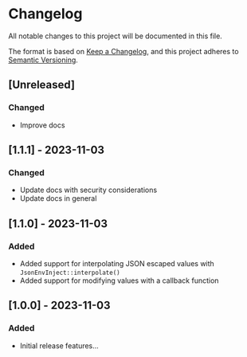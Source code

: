 # Changelog

All notable changes to this project will be documented in this file.

The format is based on [Keep a Changelog](https://keepachangelog.com/en/1.0.0/),
and this project adheres to [Semantic Versioning](https://semver.org/spec/v2.0.0.html).

## [Unreleased]

### Changed
- Improve docs

## [1.1.1] - 2023-11-03

### Changed
- Update docs with security considerations
- Update docs in general

## [1.1.0] - 2023-11-03

### Added
- Added support for interpolating JSON escaped values with `JsonEnvInject::interpolate()`
- Added support for modifying values with a callback function

## [1.0.0] - 2023-11-03

### Added
- Initial release features...
